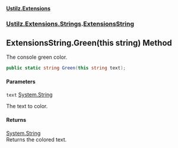#### [Ustilz.Extensions](index.md 'index')
### [Ustilz.Extensions.Strings](Ustilz.Extensions.Strings.md 'Ustilz.Extensions.Strings').[ExtensionsString](Ustilz.Extensions.Strings.ExtensionsString.md 'Ustilz.Extensions.Strings.ExtensionsString')

## ExtensionsString.Green(this string) Method

The console green color.

```csharp
public static string Green(this string text);
```
#### Parameters

<a name='Ustilz.Extensions.Strings.ExtensionsString.Green(thisstring).text'></a>

`text` [System.String](https://docs.microsoft.com/en-us/dotnet/api/System.String 'System.String')

The text to color.

#### Returns
[System.String](https://docs.microsoft.com/en-us/dotnet/api/System.String 'System.String')  
Returns the colored text.